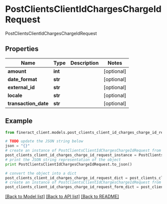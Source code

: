 # PostClientsClientIdChargesChargeIdRequest

PostClientsClientIdChargesChargeIdRequest

## Properties

Name | Type | Description | Notes
------------ | ------------- | ------------- | -------------
**amount** | **int** |  | [optional] 
**date_format** | **str** |  | [optional] 
**external_id** | **str** |  | [optional] 
**locale** | **str** |  | [optional] 
**transaction_date** | **str** |  | [optional] 

## Example

```python
from fineract_client.models.post_clients_client_id_charges_charge_id_request import PostClientsClientIdChargesChargeIdRequest

# TODO update the JSON string below
json = "{}"
# create an instance of PostClientsClientIdChargesChargeIdRequest from a JSON string
post_clients_client_id_charges_charge_id_request_instance = PostClientsClientIdChargesChargeIdRequest.from_json(json)
# print the JSON string representation of the object
print PostClientsClientIdChargesChargeIdRequest.to_json()

# convert the object into a dict
post_clients_client_id_charges_charge_id_request_dict = post_clients_client_id_charges_charge_id_request_instance.to_dict()
# create an instance of PostClientsClientIdChargesChargeIdRequest from a dict
post_clients_client_id_charges_charge_id_request_form_dict = post_clients_client_id_charges_charge_id_request.from_dict(post_clients_client_id_charges_charge_id_request_dict)
```
[[Back to Model list]](../README.md#documentation-for-models) [[Back to API list]](../README.md#documentation-for-api-endpoints) [[Back to README]](../README.md)


